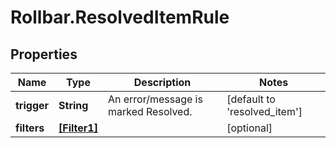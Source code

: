 # Rollbar.ResolvedItemRule

## Properties

Name | Type | Description | Notes
------------ | ------------- | ------------- | -------------
**trigger** | **String** | An error/message is marked Resolved. | [default to &#39;resolved_item&#39;]
**filters** | [**[Filter1]**](Filter1.md) |  | [optional] 


